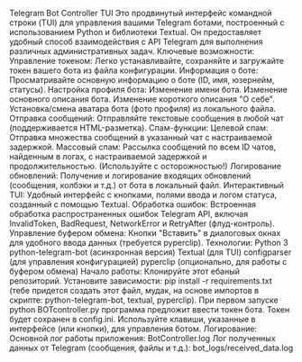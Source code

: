Telegram Bot Controller TUI
Это продвинутый интерфейс командной строки (TUI) для управления вашими Telegram ботами, построенный с использованием Python и библиотеки Textual. Он предоставляет удобный способ взаимодействия с API Telegram для выполнения различных административных задач.
Ключевые возможности:
Управление токеном: Легко устанавливайте, сохраняйте и загружайте токен вашего бота из файла конфигурации.
Информация о боте: Просматривайте основную информацию о боте (ID, имя, юзернейм, статусы).
Настройка профиля бота:
Изменение имени бота.
Изменение основного описания бота.
Изменение короткого описания "О себе".
Установка/смена аватара бота (фото профиля) из локального файла.
Отправка сообщений: Отправляйте текстовые сообщения в любой чат (поддерживается HTML-разметка).
Спам-функции:
Целевой спам: Отправка множества сообщений в указанный чат с настраиваемой задержкой.
Массовый спам: Рассылка сообщений по всем ID чатов, найденным в логах, с настраиваемой задержкой и продолжительностью. (Используйте с осторожностью!)
Логирование обновлений: Получение и логирование входящих обновлений (сообщения, колбэки и т.д.) от бота в локальный файл.
Интерактивный TUI: Удобный интерфейс с кнопками, полями ввода и логом статуса, созданный с помощью Textual.
Обработка ошибок: Встроенная обработка распространенных ошибок Telegram API, включая InvalidToken, BadRequest, NetworkError и RetryAfter (флуд-контроль).
Управление буфером обмена: Кнопки "Вставить" в диалоговых окнах для удобного ввода данных (требуется pyperclip).
Технологии:
Python 3
python-telegram-bot (асинхронная версия)
Textual (для TUI)
configparser (для управления конфигурацией)
pyperclip (опционально, для работы с буфером обмена)
Начало работы:
Клонируйте этот ебаный репозиторий.
Установите зависимости: pip install -r requirements.txt (тебе придется создать этот файл, мудак, на основе импортов в скрипте: python-telegram-bot, textual, pyperclip).
При первом запуске python BOTcontroller.py программа предложит ввести токен бота. Токен будет сохранен в config.ini.
Используйте клавиши, указанные в интерфейсе (или кнопки), для управления ботом.
Логирование:
Основной лог работы приложения: BotController.log
Лог полученных данных от Telegram (сообщения, файлы и т.д.): bot_logs/received_data.log
